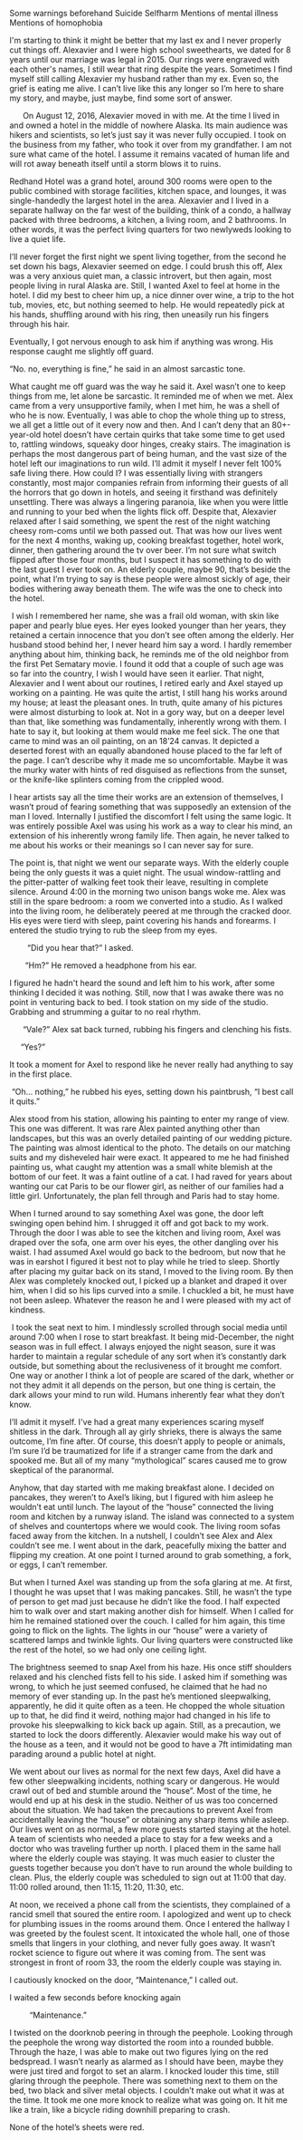 Some warnings beforehand 
Suicide 
Selfharm 
Mentions of mental illness 
Mentions of homophobia 

I'm starting to think it might be better that my last ex and I never properly cut things off. Alexavier and I were high school sweethearts, we dated for 8 years until our marriage was legal in 2015. Our rings were engraved with each other's names, I still wear that ring despite the years. Sometimes I find myself still calling Alexavier my husband rather than my ex. Even so, the grief is eating me alive. I can’t live like this any longer so I’m here to share my story, and maybe, just maybe, find some sort of answer. 


      On August 12, 2016, Alexavier moved in with me. At the time I lived in and owned a hotel in the middle of nowhere Alaska. Its main audience was hikers and scientists, so let’s just say it was never fully occupied. I took on the business from my father, who took it over from my grandfather. I am not sure what came of the hotel. I assume it remains vacated of human life and will rot away beneath itself until a storm blows it to ruins. 


Redhand Hotel was a grand hotel, around 300 rooms were open to the public combined with storage facilities, kitchen space, and lounges, it was single-handedly the largest hotel in the area. Alexavier and I lived in a separate hallway on the far west of the building, think of a condo, a hallway packed with three bedrooms, a kitchen, a living room, and 2 bathrooms. In other words, it was the perfect living quarters for two newlyweds looking to live a quiet life. 


I’ll never forget the first night we spent living together, from the second he set down his bags, Alexavier seemed on edge. I could brush this off, Alex was a very anxious quiet man, a classic introvert, but then again, most people living in rural Alaska are. Still, I wanted Axel to feel at home in the hotel. I did my best to cheer him up, a nice dinner over wine, a trip to the hot tub, movies, etc, but nothing seemed to help. He would repeatedly pick at his hands, shuffling around with his ring, then uneasily run his fingers through his hair. 


Eventually, I got nervous enough to ask him if anything was wrong. His response caught me slightly off guard. 


“No. no, everything is fine,” he said in an almost sarcastic tone. 


What caught me off guard was the way he said it. Axel wasn’t one to keep things from me, let alone be sarcastic. It reminded me of when we met. Alex came from a very unsupportive family, when I met him, he was a shell of who he is now. Eventually, I was able to chop the whole thing up to stress, we all get a little out of it every now and then. And I can’t deny that an 80+-year-old hotel doesn’t have certain quirks that take some time to get used to, rattling windows, squeaky door hinges, creaky stairs. The imagination is perhaps the most dangerous part of being human, and the vast size of the hotel left our imaginations to run wild. I’ll admit it myself I never felt 100% safe living there. How could I? I was essentially living with strangers constantly, most major companies refrain from informing their guests of all the horrors that go down in hotels, and seeing it firsthand was definitely unsettling. There was always a lingering paranoia, like when you were little and running to your bed when the lights flick off. Despite that, Alexavier relaxed after I said something, we spent the rest of the night watching cheesy rom-coms until we both passed out. That was how our lives went for the next 4 months, waking up, cooking breakfast together, hotel work, dinner, then gathering around the tv over beer. I’m not sure what switch flipped after those four months, but I suspect it has something to do with the last guest I ever took on. An elderly couple, maybe 90, that’s beside the point, what I’m trying to say is these people were almost sickly of age, their bodies withering away beneath them. The wife was the one to check into the hotel.


 I wish I remembered her name, she was a frail old woman, with skin like paper and pearly blue eyes. Her eyes looked younger than her years, they retained a certain innocence that you don’t see often among the elderly. Her husband stood behind her, I never heard him say a word. I hardly remember anything about him, thinking back, he reminds me of the old neighbor from the first Pet Sematary movie. I found it odd that a couple of such age was so far into the country, I wish I would have seen it earlier. That night, Alexavier and I went about our routines, I retired early and Axel stayed up working on a painting. He was quite the artist, I still hang his works around my house; at least the pleasant ones. In truth, quite amany of his pictures were almost disturbing to look at. Not in a gory way, but on a deeper level than that, like something was fundamentally, inherently wrong with them. I hate to say it, but looking at them would make me feel sick. The one that came to mind was an oil painting, on an 18’24 canvas. It depicted a deserted forest with an equally abandoned house placed to the far left of the page. I can’t describe why it made me so uncomfortable. Maybe it was the murky water with hints of red disguised as reflections from the sunset, or the knife-like splinters coming from the crippled wood. 


I hear artists say all the time their works are an extension of themselves, I wasn’t proud of fearing something that was supposedly an extension of the man I loved. Internally I justified the discomfort I felt using the same logic. It was entirely possible Axel was using his work as a way to clear his mind, an extension of his inherently wrong family life. Then again, he never talked to me about his works or their meanings so I can never say for sure. 


The point is, that night we went our separate ways. With the elderly couple being the only guests it was a quiet night. The usual window-rattling and the pitter-patter of walking feet took their leave, resulting in complete silence. Around 4:00 in the morning two unison bangs woke me. Alex was still in the spare bedroom: a room we converted into a studio. As I walked into the living room, he deliberately peered at me through the cracked door. His eyes were tierd with sleep, paint covering his hands and forearms. I entered the studio trying to rub the sleep from my eyes. 


        “Did you hear that?” I asked. 


       “Hm?” He removed a headphone from his ear. 


I figured he hadn't heard the sound and left him to his work, after some thinking I decided it was nothing. Still, now that I was awake there was no point in venturing back to bed. I took station on my side of the studio. Grabbing and strumming a guitar to no real rhythm. 


      “Vale?” Alex sat back turned, rubbing his fingers and clenching his fists.


     “Yes?” 


It took a moment for Axel to respond like he never really had anything to say in the first place.


 “Oh… nothing,” he rubbed his eyes, setting down his paintbrush, “I best call it quits.” 


Alex stood from his station, allowing his painting to enter my range of view. This one was different. It was rare Alex painted anything other than landscapes, but this was an overly detailed painting of our wedding picture. The painting was almost identical to the photo. The details on our matching suits and my disheveled hair were exact. It appeared to me he had finished painting us, what caught my attention was a small white blemish at the bottom of our feet. It was a faint outline of a cat. I had raved for years about wanting our cat Paris to be our flower girl, as neither of our families had a little girl. Unfortunately, the plan fell through and Paris had to stay home. 


When I turned around to say something Axel was gone, the door left swinging open behind him. I shrugged it off and got back to my work. Through the door I was able to see the kitchen and living room, Axel was draped over the sofa, one arm over his eyes, the other dangling over his waist. I had assumed Axel would go back to the bedroom, but now that he was in earshot I figured it best not to play while he tried to sleep. Shortly after placing my guitar back on its stand, I moved to the living room. By then Alex was completely knocked out, I picked up a blanket and draped it over him, when I did so his lips curved into a smile. I chuckled a bit, he must have not been asleep. Whatever the reason he and I were pleased with my act of kindness.


 I took the seat next to him. I mindlessly scrolled through social media until around 7:00 when I rose to start breakfast. It being mid-December, the night season was in full effect. I always enjoyed the night season, sure it was harder to maintain a regular schedule of any sort when it’s constantly dark outside, but something about the reclusiveness of it brought me comfort. One way or another I think a lot of people are scared of the dark, whether or not they admit it all depends on the person, but one thing is certain, the dark allows your mind to run wild. Humans inherently fear what they don’t know. 


I’ll admit it myself. I've had a great many experiences scaring myself shitless in the dark. Through all ay girly shrieks, there is always the same outcome, I’m fine after. Of course, this doesn’t apply to people or animals, I’m sure I’d be traumatized for life if a stranger came from the dark and spooked me. But all of my many “mythological” scares caused me to grow skeptical of the paranormal. 


Anyhow, that day started with me making breakfast alone. I decided on pancakes, they weren’t to Axel’s liking, but I figured with him asleep he wouldn’t eat until lunch. The layout of the “house” connected the living room and kitchen by a runway island. The island was connected to a system of shelves and countertops where we would cook. The living room sofas faced away from the kitchen. In a nutshell, I couldn’t see Alex and Alex couldn’t see me. I went about in the dark, peacefully mixing the batter and flipping my creation. At one point I turned around to grab something, a fork, or eggs, I can’t remember. 


But when I turned Axel was standing up from the sofa glaring at me. At first, I thought he was upset that I was making pancakes. Still, he wasn’t the type of person to get mad just because he didn’t like the food. I half expected him to walk over and start making another dish for himself. When I called for him he remained stationed over the couch. I called for him again, this time going to flick on the lights. The lights in our “house” were a variety of scattered lamps and twinkle lights. Our living quarters were constructed like the rest of the hotel, so we had only one ceiling light. 


The brightness seemed to snap Axel from his haze. His once stiff shoulders relaxed and his clenched fists fell to his side. I asked him if something was wrong, to which he just seemed confused, he claimed that he had no memory of ever standing up. In the past he’s mentioned sleepwalking, apparently, he did it quite often as a teen. He chopped the whole situation up to that, he did find it weird, nothing major had changed in his life to provoke his sleepwalking to kick back up again. Still, as a precaution, we started to lock the doors differently. Alexavier would make his way out of the house as a teen, and it would not be good to have a 7ft intimidating man parading around a public hotel at night. 


We went about our lives as normal for the next few days, Axel did have a few other sleepwalking incidents, nothing scary or dangerous. He would crawl out of bed and stumble around the “house”. Most of the time, he would end up at his desk in the studio. Neither of us was too concerned about the situation. We had taken the precautions to prevent Axel from accidentally leaving the “house” or obtaining any sharp items while asleep. Our lives went on as normal, a few more guests started staying at the hotel. A team of scientists who needed a place to stay for a few weeks and a doctor who was traveling further up north. I placed them in the same hall where the elderly couple was staying. It was much easier to cluster the guests together because you don’t have to run around the whole building to clean. Plus, the elderly couple was scheduled to sign out at 11:00 that day. 11:00 rolled around, then 11:15, 11:20, 11:30, etc. 


At noon, we received a phone call from the scientists, they complained of a rancid smell that soured the entire room. I apologized and went up to check for plumbing issues in the rooms around them. Once I entered the hallway I was greeted by the foulest scent. It intoxicated the whole hall, one of those smells that lingers in your clothing, and never fully goes away. It wasn’t rocket science to figure out where it was coming from. The sent was strongest in front of room 33, the room the elderly couple was staying in.


I cautiously knocked on the door, “Maintenance,” I called out. 

I waited a few seconds before knocking again 


         “Maintenance.”


I twisted on the doorknob peering in through the peephole. Looking through the peephole the wrong way distorted the room into a rounded bubble. Through the haze, I was able to make out two figures lying on the red bedspread. I wasn’t nearly as alarmed as I should have been, maybe they were just tired and forgot to set an alarm. I knocked louder this time, still glaring through the peephole. There was something next to them on the bed, two black and silver metal objects. I couldn’t make out what it was at the time. It took me one more knock to realize what was going on. It hit me like a train, like a bicycle riding downhill preparing to crash. 


None of the hotel’s sheets were red.